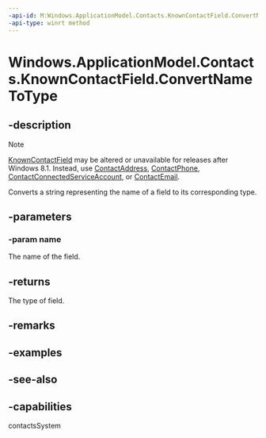 ```yaml
---
-api-id: M:Windows.ApplicationModel.Contacts.KnownContactField.ConvertNameToType(System.String)
-api-type: winrt method
---
```


<!-- Method syntax
public Windows.ApplicationModel.Contacts.ContactFieldType ConvertNameToType(System.String name)
-->

# Windows.ApplicationModel.Contacts.KnownContactField.ConvertNameToType

## -description
> [!NOTE]
> [KnownContactField](knowncontactfield.md) may be altered or unavailable for releases after Windows 8.1. Instead, use [ContactAddress](contactaddress.md), [ContactPhone](contactphone.md), [ContactConnectedServiceAccount](contactconnectedserviceaccount.md), or [ContactEmail](contactemail.md).

Converts a string representing the name of a field to its corresponding type.

## -parameters
### -param name
The name of the field.

## -returns
The type of field.

## -remarks

## -examples

## -see-also

## -capabilities
contactsSystem
